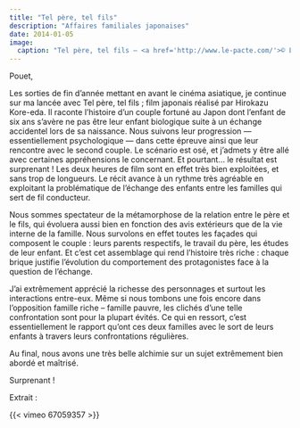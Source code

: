 ```yaml
---
title: "Tel père, tel fils"
description: "Affaires familiales japonaises"
date: 2014-01-05
image:
  caption: "Tel père, tel fils — <a href='http://www.le-pacte.com/'>© Le Pacte</a>"
---
```


Pouet,

Les sorties de fin d’année mettant en avant le cinéma asiatique, je continue sur
ma lancée avec Tel père, tel fils ; film japonais réalisé par Hirokazu
Kore-eda. Il raconte l’histoire d’un couple fortuné au Japon dont l’enfant de
six ans s’avère ne pas être leur enfant biologique suite à un échange accidentel
lors de sa naissance. Nous suivons leur progression — essentiellement
psychologique — dans cette épreuve ainsi que leur rencontre avec le second
couple. Le scénario est osé, et j’admets y être allé avec certaines
appréhensions le concernant. Et pourtant… le résultat est surprenant ! Les deux
heures de film sont en effet très bien exploitées, et sans trop de longueurs. Le
récit avance à un rythme très agréable en exploitant la problématique de
l’échange des enfants entre les familles qui sert de fil conducteur.

Nous sommes spectateur de la métamorphose de la relation entre le père et le
fils, qui évoluera aussi bien en fonction des avis extérieurs que de la vie
interne de la famille. Nous survolons en effet toutes les façades qui composent
le couple : leurs parents respectifs, le travail du père, les études de leur
enfant. Et c’est cet assemblage qui rend l’histoire très riche : chaque brique
justifie l’évolution du comportement des protagonistes face à la question de
l’échange.

J’ai extrêmement apprécié la richesse des personnages et surtout les
interactions entre-eux. Même si nous tombons une fois encore dans l’opposition
famille riche – famille pauvre, les clichés d’une telle confrontation sont pour
la plupart évités. Ce qui en ressort, c’est essentiellement le rapport qu’ont
ces deux familles avec le sort de leurs enfants à travers leurs confrontations
régulières.

Au final, nous avons une très belle alchimie sur un sujet extrêmement bien abordé
et maîtrisé.

Surprenant !

Extrait :

{{< vimeo 67059357 >}}
